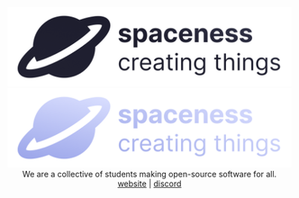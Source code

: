 
<p align="center">
  <img src="/assets/spaceness-light.png#gh-light-mode-only">
  <img src="/assets/spaceness-dark.png#gh-dark-mode-only">
  <br>We are a collective of students making open-source software for all.
  <br>
  <a href="https://spaceness.team">website</a> | <a href="https://discord.gg/spaceness">discord</a>
</p>

